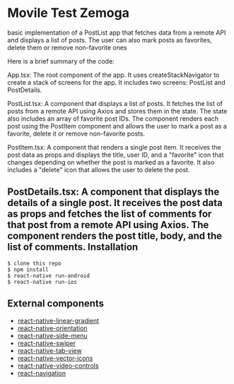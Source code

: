# Movile Test Zemoga 

basic implementation of a PostList app that fetches data from a remote API and displays a list of posts. The user can also mark posts as favorites, delete them or remove non-favorite ones

Here is a brief summary of the code:

App.tsx: The root component of the app. It uses createStackNavigator to create a stack of screens for the app. It includes two screens: PostList and PostDetails.

PostList.tsx: A component that displays a list of posts. It fetches the list of posts from a remote API using Axios and stores them in the state. The state also includes an array of favorite post IDs. The component renders each post using the PostItem component and allows the user to mark a post as a favorite, delete it or remove non-favorite posts.

PostItem.tsx: A component that renders a single post item. It receives the post data as props and displays the title, user ID, and a "favorite" icon that changes depending on whether the post is marked as a favorite. It also includes a "delete" icon that allows the user to delete the post.

PostDetails.tsx: A component that displays the details of a single post. It receives the post data as props and fetches the list of comments for that post from a remote API using Axios. The component renders the post title, body, and the list of comments.
Installation
------------

    $ clone this repo
    $ npm install
    $ react-native run-android
    $ react-native run-ios


External components
------------

* [react-native-linear-gradient](https://github.com/react-native-community/react-native-linear-gradient)
* [react-native-orientation](https://github.com/yamill/react-native-orientation)
* [react-native-side-menu](https://github.com/react-native-community/react-native-side-menu)
* [react-native-swiper](https://github.com/leecade/react-native-swiper)
* [react-native-tab-view](https://github.com/mariodev12/react-native-tab-view/)
* [react-native-vector-icons](https://github.com/oblador/react-native-vector-icons)
* [react-native-video-controls](https://github.com/mariodev12/react-native-video-controls/)
* [react-navigation](https://github.com/react-community/react-navigation)

